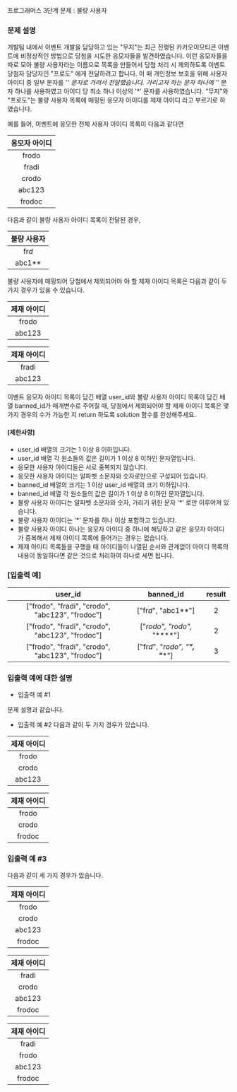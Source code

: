 프로그래머스 3단계 문제 : 불량 사용자

### 문제 설명
개발팀 내에서 이벤트 개발을 담당하고 있는 "무지"는 최근 진행된 카카오이모티콘 이벤트에 비정상적인 방법으로 당첨을 시도한 응모자들을 발견하였습니다. 이런 응모자들을 따로 모아 불량 사용자라는 이름으로 목록을 만들어서 당첨 처리 시 제외하도록 이벤트 당첨자 담당자인 "프로도" 에게 전달하려고 합니다. 이 때 개인정보 보호을 위해 사용자 아이디 중 일부 문자를 '*' 문자로 가려서 전달했습니다. 가리고자 하는 문자 하나에 '*' 문자 하나를 사용하였고 아이디 당 최소 하나 이상의 '*' 문자를 사용하였습니다.
"무지"와 "프로도"는 불량 사용자 목록에 매핑된 응모자 아이디를 제재 아이디 라고 부르기로 하였습니다.

예를 들어, 이벤트에 응모한 전체 사용자 아이디 목록이 다음과 같다면

| 응모자 아이디 |
| :--: |
| frodo |
| fradi |
| crodo |
| abc123 |
| frodoc | 
다음과 같이 불량 사용자 아이디 목록이 전달된 경우,

| 불량 사용자 |
| :--: |
| fr*d* |
| abc1** |
불량 사용자에 매핑되어 당첨에서 제외되어야 야 할 제재 아이디 목록은 다음과 같이 두 가지 경우가 있을 수 있습니다.

| 제재 아이디 |
|:--:|
| frodo |
| abc123 | 

| 제재 아이디 |
|:--:|
| fradi | 
| abc123 | 
이벤트 응모자 아이디 목록이 담긴 배열 user_id와 불량 사용자 아이디 목록이 담긴 배열 banned_id가 매개변수로 주어질 때, 당첨에서 제외되어야 할 제재 아이디 목록은 몇가지 경우의 수가 가능한 지 return 하도록 solution 함수를 완성해주세요.

#### [제한사항]
- user_id 배열의 크기는 1 이상 8 이하입니다.
- user_id 배열 각 원소들의 값은 길이가 1 이상 8 이하인 문자열입니다.
- 응모한 사용자 아이디들은 서로 중복되지 않습니다.
- 응모한 사용자 아이디는 알파벳 소문자와 숫자로만으로 구성되어 있습니다.
- banned_id 배열의 크기는 1 이상 user_id 배열의 크기 이하입니다.
- banned_id 배열 각 원소들의 값은 길이가 1 이상 8 이하인 문자열입니다.
- 불량 사용자 아이디는 알파벳 소문자와 숫자, 가리기 위한 문자 '*' 로만 이루어져 있습니다.
- 불량 사용자 아이디는 '*' 문자를 하나 이상 포함하고 있습니다.
- 불량 사용자 아이디 하나는 응모자 아이디 중 하나에 해당하고 같은 응모자 아이디가 중복해서 제재 아이디 목록에 들어가는 경우는 없습니다.
- 제재 아이디 목록들을 구했을 때 아이디들이 나열된 순서와 관계없이 아이디 목록의 내용이 동일하다면 같은 것으로 처리하여 하나로 세면 됩니다.

### [입출력 예]

| user_id | banned_id | result |
| :--: | :--: | :--: |
| ["frodo", "fradi", "crodo", "abc123", "frodoc"] | ["fr*d*", "abc1**"] | 2 |
| ["frodo", "fradi", "crodo", "abc123", "frodoc"] | ["*rodo", "*rodo", "******"] | 2 |
| ["frodo", "fradi", "crodo", "abc123", "frodoc"] | ["fr*d*", "*rodo", "******", "******"] | 3 |

### 입출력 예에 대한 설명
- 입출력 예 #1

문제 설명과 같습니다.

- 입출력 예 #2
다음과 같이 두 가지 경우가 있습니다.

| 제재 아이디 |
|:--:|
| frodo |
| crodo |
| abc123 |

| 제재 아이디 |
|:--:|
| frodo |
| crodo |
| frodoc |

### 입출력 예 #3
다음과 같이 세 가지 경우가 있습니다.

| 제재 아이디 |
|:--:|
| frodo |
| crodo |
| abc123 |
| frodoc |

| 제재 아이디 |
|:--:|
| fradi |
| crodo |
| abc123 |
| frodoc |

| 제재 아이디 |
|:--:|
| fradi |
| frodo |
| abc123 |
| frodoc |
